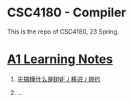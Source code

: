 # CSC4180 - Compiler

This is the repo of CSC4180, 23 Spring.

# [A1 Learning Notes](./a1/A1_design_docs.md)  

1. [先搞懂什么是BNF / 移进 / 规约](https://blog.csdn.net/weixin_44007632/article/details/108666375)  

2. ...  

